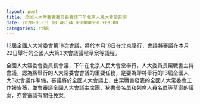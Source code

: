 ```yaml
---
layout: post
title: 全國人大常委會委員長會議下午北京人民大會堂召開
date: 2020-05-11 18:48:54.000000000 +08:00
categories: rthk
---
```


13屆全國人大常委會第18次會議，將於本月18日在北京舉行，會議將審議在本月22日舉行的全國人大第3次會議議程草案等議程。

全國人大常委會委員長會議，下午在北京人民大會堂舉行，人大委員長栗戰書主持會議，認為將舉行的人大常委會會議的重要任務，是要為即將舉行的13屆全國人大3次會議作準備，審議將於全國人大會議上，由栗戰書發表的全國人大常委會工作報告稿，並會審議全國人大會議主席團、秘書長名單和列席人員名單等草案的議案，亦會審議有關任免案。
